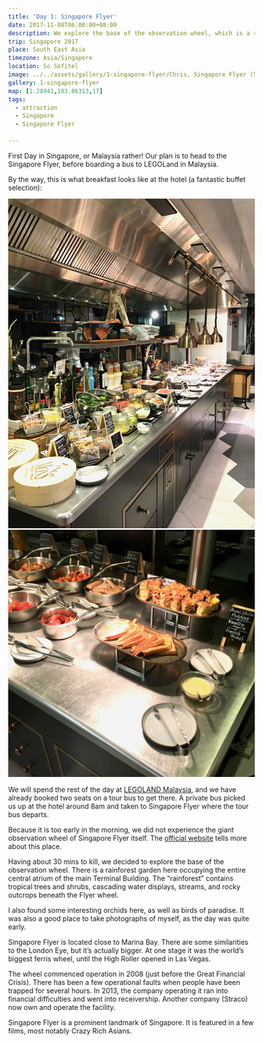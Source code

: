 ```yaml
---
title: 'Day 1: Singapore Flyer'
date: 2017-11-08T06:00:00+08:00
description: We explore the base of the observation wheel, which is a rainforest garden occupying the entire central atrium of the main Terminal Building. The "rainforest" contains tropical trees and shrubs, cascading water displays, streams, and rocky outcrops beneath the Flyer wheel.
trip: Singapore 2017
place: South East Asia
timezone: Asia/Singapore
location: So Sofitel
image: ../../assets/gallery/1-singapore-flyer/Chris, Singapore Flyer (5).jpeg
gallery: 1-singapore-flyer
map: [1.28941,103.86313,17]
tags:
  - attraction
  - Singapore
  - Singapore Flyer

---
```

First Day in Singapore, or Malaysia rather! Our plan is to head to the Singapore Flyer, before boarding a bus to LEGOLand in Malaysia.

By the way, this is what breakfast looks like at the hotel (a fantastic buffet selection):

![Breakfast at So Sofitel](../../assets/gallery/1-singapore-flyer/So_Sofitel_breakfast.jpeg)
![Breakfast at So Sofitel](../../assets/gallery/1-singapore-flyer/So_Sofitel_breakfast_1.jpeg)

We will spend the rest of the day at [LEGOLAND Malaysia][1], and we have already booked two seats on a tour bus to get there. A private bus picked us up at the hotel around 8am and taken to Singapore Flyer where the tour bus departs.

Because it is too early in the morning, we did not experience the giant observation wheel of Singapore Flyer itself. The [official website][2] tells more about this place.

Having about 30 mins to kill, we decided to explore the base of the observation wheel. There is a rainforest garden here occupying the entire central atrium of the main Terminal Building. The “rainforest” contains tropical trees and shrubs, cascading water displays, streams, and rocky outcrops beneath the Flyer wheel.

I also found some interesting orchids here, as well as birds of paradise. It was also a good place to take photographs of myself, as the day was quite early.

Singapore Flyer is located close to Marina Bay. There are some similarities to the London Eye, but it’s actually bigger. At one stage it was the world’s biggest ferris wheel, until the High Roller opened in Las Vegas.

The wheel commenced operation in 2008 (just before the Great Financial Crisis). There has been a few operational faults when people have been trapped for several hours. In 2013, the company operating it ran into financial difficulties and went into receivership. Another company (Straco) now own and operate the facility.

Singapore Flyer is a prominent landmark of Singapore. It is featured in a few films, most notably Crazy Rich Asians.

 [1]: https://www.legoland.com.my
 [2]: http://www.singaporeflyer.com